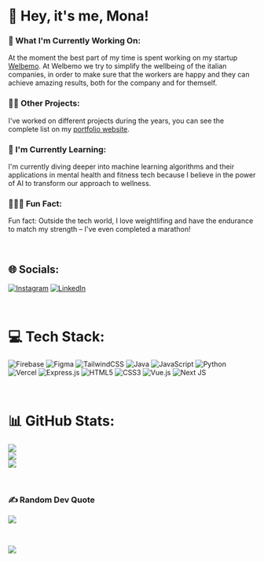 # 👋 Hey, it's me, Mona!

### 🤖 What I'm Currently Working On:

At the moment the best part of my time is spent working on my startup [Welbemo](https://www.welbemo.com). At Welbemo we try to simplify the wellbeing of the italian companies, in order to make sure that the workers are happy and they can achieve amazing results, both for the company and for themself.

### 🤙🏻 Other Projects:

I've worked on different projects during the years, you can see the complete list on my [portfolio website](https://www.samuelemonasterolo.com/).

### 🏫 I'm Currently Learning:

I'm currently diving deeper into machine learning algorithms and their applications in mental health and fitness tech because I believe in the power of AI to transform our approach to wellness.

### 🏋🏻‍♂️ Fun Fact:

Fun fact: Outside the tech world, I love weightlifing and have the endurance to match my strength – I've even completed a marathon!

<br />

## 🌐 Socials:

[![Instagram](https://img.shields.io/badge/Instagram-%23E4405F.svg?logo=Instagram&logoColor=white)](https://instagram.com/samu_mona) [![LinkedIn](https://img.shields.io/badge/LinkedIn-%230077B5.svg?logo=linkedin&logoColor=white)](https://linkedin.com/in/samuele-monasterolo-b01404280)

<br />

# 💻 Tech Stack:

![Firebase](https://img.shields.io/badge/Firebase-039BE5?style=plastic&logo=Firebase&logoColor=white) ![Figma](https://img.shields.io/badge/figma-%23F24E1E.svg?style=plastic&logo=figma&logoColor=white) ![TailwindCSS](https://img.shields.io/badge/tailwindcss-%2338B2AC.svg?style=plastic&logo=tailwind-css&logoColor=white) ![Java](https://img.shields.io/badge/java-%23ED8B00.svg?style=plastic&logo=openjdk&logoColor=white) ![JavaScript](https://img.shields.io/badge/javascript-%23323330.svg?style=plastic&logo=javascript&logoColor=%23F7DF1E) ![Python](https://img.shields.io/badge/python-3670A0?style=plastic&logo=python&logoColor=ffdd54) ![Vercel](https://img.shields.io/badge/vercel-%23000000.svg?style=plastic&logo=vercel&logoColor=white) ![Express.js](https://img.shields.io/badge/express.js-%23404d59.svg?style=plastic&logo=express&logoColor=%2361DAFB) ![HTML5](https://img.shields.io/badge/html5-%23E34F26.svg?style=plastic&logo=html5&logoColor=white) ![CSS3](https://img.shields.io/badge/css3-%231572B6.svg?style=plastic&logo=css3&logoColor=white) ![Vue.js](https://img.shields.io/badge/vue.js-%2335495e.svg?style=plastic&logo=vuedotjs&logoColor=%234FC08D) ![Next JS](https://img.shields.io/badge/Next-black?style=plastic&logo=next.js&logoColor=white)

<br />

# 📊 GitHub Stats:

![](https://github-readme-stats.vercel.app/api?username=Monasterolo21&theme=dracula&hide_border=false&include_all_commits=true&count_private=true)<br/>
![](https://github-readme-streak-stats.herokuapp.com/?user=Monasterolo21&theme=dracula&hide_border=false)<br/>
![](https://github-readme-stats.vercel.app/api/top-langs/?username=Monasterolo21&theme=dracula&hide_border=false&include_all_commits=true&count_private=true&layout=compact)

<br />

### ✍️ Random Dev Quote

![](https://quotes-github-readme.vercel.app/api?type=horizontal&theme=radical)


<br />

[![](https://visitcount.itsvg.in/api?id=Monasterolo21&icon=4&color=11)](https://visitcount.itsvg.in)
